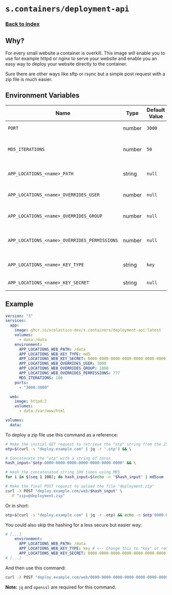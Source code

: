 # `s.containers/deployment-api`
### [Back to index](../../README.md)

## Why?
For every small website a container is overkill. This image will
enable you to use for example httpd or nginx to serve your website
and enable you an easy way to deploy your website directly to the container.

Sure there are other ways like sftp or rsync but a simple post request with a zip file is much easier.

## Environment Variables
| Name                                         | Type   | Default Value | Description                              |
|----------------------------------------------|--------|---------------|------------------------------------------|
| `PORT`                                       | number | `3000`        | The port to bind to.                     |
| `MD5_ITERATIONS`                             | number | `50`          | The number of iterations to perform MD5. |
| `APP_LOCATIONS_<name>_PATH`                  | string | `null`        | The path of the location.                |
| `APP_LOCATIONS_<name>_OVERRIDES_USER`        | number | `null`        | The user override value.                 |
| `APP_LOCATIONS_<name>_OVERRIDES_GROUP`       | number | `null`        | The group override value.                |
| `APP_LOCATIONS_<name>_OVERRIDES_PERMISSIONS` | number | `null`        | The permissions override value.          |
| `APP_LOCATIONS_<name>_KEY_TYPE`              | string | `key`         | The key type. (key or md5)               |
| `APP_LOCATIONS_<name>_KEY_SECRET`            | string | `null`        | The secret value.                        |

## Example
```yaml
version: "3"
services:
  app:
    image: ghcr.io/scolastico-dev/s.containers/deployment-api:latest
    volumes:
      - data:/data
    environment:
      APP_LOCATIONS_WEB_PATH: /data
      APP_LOCATIONS_WEB_KEY_TYPE: md5
      APP_LOCATIONS_WEB_KEY_SECRET: 0000-0000-0000-0000-0000-0000-0000
      APP_LOCATIONS_WEB_OVERRIDES_USER: 1000
      APP_LOCATIONS_WEB_OVERRIDES_GROUP: 1000
      APP_LOCATIONS_WEB_OVERRIDES_PERMISSIONS: 777
      MD5_ITERATIONS: 100
    ports:
      - "3000:3000"

  web:
    image: httpd:2
    volumes:
      - data:/var/www/html

volumes:
  data:
```

To deploy a zip file use this command as a reference:
```bash
# Make the initial GET request to retrieve the "otp" string from the JSON response
otp=$(curl -s "deploy.example.com" | jq -r '.otp') && \

# Concatenate the "otp" with a string of zeros
hash_input="$otp-0000-0000-0000-0000-0000-0000-0000" && \

# Hash the concatenated string 100 times using MD5
for i in $(seq 1 100); do hash_input=$(echo -n "$hash_input" | md5sum | awk '{print $1}'); done && \

# Make the final POST request to upload the file "deployment.zip"
curl -X POST "deploy.example.com/web/$hash_input" \
  -F "zip=@deployment.zip"
```

Or in short:
```bash
otp=$(curl -s "deploy.example.com" | jq -r .otp) && echo -n $otp'0000-0000-0000-0000-0000-0000-0000' | tr -d '\n' | openssl dgst -md5 -binary | openssl dgst -md5 -binary | base64 | head -c 32 | (for i in {1..100}; do echo -n $REPLY | openssl dgst -md5 -binary | base64; done) | tail -c 32 && curl -X POST -F "zip=@deployment.zip" "deploy.example.com/web/$REPLY"
```

You could also skip the hashing for a less secure but easier way:
```yaml
# [...]
    environment:
      APP_LOCATIONS_WEB_PATH: /data
      APP_LOCATIONS_WEB_KEY_TYPE: key # <-- Change this to "key" or remove it
      APP_LOCATIONS_WEB_KEY_SECRET: 0000-0000-0000-0000-0000-0000-0000
# [...]
```

And then use this command:

```bash
curl -X POST "deploy.example.com/web/0000-0000-0000-0000-0000-0000-0000" -F "zip=@deployment.zip"
```

**Note:** `jq` and `openssl` are required for this command.

